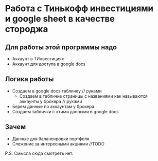 # Работа с Тинькофф инвестициями и google sheet в качестве стороджа

## Для работы этой программы надо

- Аккаунт в ТИнвестициях
- Аккаунт для доступа в google docs

## Логика работы

- Создаем в google docs табличку // руками
  - Создаем в табличке страницы с названиями как называются аккаунты у брокера // руками
- Берем данные по аккаунтам у брокера
- Создаем таблички с этими данными в google docs

## Зачем

- Данные для балансировки портфеля
- Слежение за интересными акциями //TODO

P.S. Смысла сюда смотреть нет.
